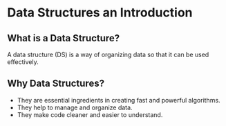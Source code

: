 # Data Structures an Introduction

## What is a Data Structure?

A data structure (DS) is a way of organizing data so that it can be used effectively.

## Why Data Structures?

* They are essential ingredients in creating fast and powerful algorithms.
* They help to manage and organize data.
* They make code cleaner and easier to understand.
